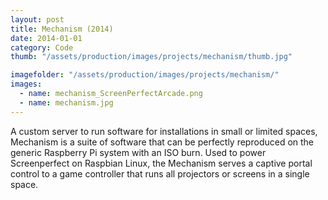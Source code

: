 ```yaml
---
layout: post
title: Mechanism (2014)
date: 2014-01-01
category: Code
thumb: "/assets/production/images/projects/mechanism/thumb.jpg"

imagefolder: "/assets/production/images/projects/mechanism/"
images:
  - name: mechanism_ScreenPerfectArcade.png
  - name: mechanism.jpg
---
```


A custom server to run software for installations in small or limited spaces, Mechanism is a suite of software that can be perfectly reproduced on the generic Raspberry Pi system with an ISO burn. Used to power Screenperfect on Raspbian Linux, the Mechanism serves a captive portal control to a game controller that runs all projectors or screens in a single space.